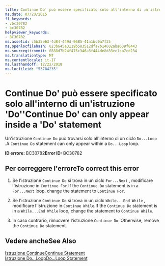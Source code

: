 ```yaml
---
title: Continue Do' può essere specificato solo all'interno di un'istruzione 'Do'
ms.date: 07/20/2015
f1_keywords:
- vbc30782
- bc30782
helpviewer_keywords:
- BC30782
ms.assetid: c6b35e63-4d84-449d-9685-41a1bc0a7f35
ms.openlocfilehash: 023b645a3119b583512dfa7b14602aba639f8443
ms.sourcegitcommit: 0888d7b24f475c346a3f444de8d83ec1ca7cd234
ms.translationtype: MT
ms.contentlocale: it-IT
ms.lasthandoff: 12/22/2018
ms.locfileid: "53784235"
---
```

# <a name="continue-do-can-only-appear-inside-a-do-statement"></a><span data-ttu-id="7ed74-102">Continue Do' può essere specificato solo all'interno di un'istruzione 'Do'</span><span class="sxs-lookup"><span data-stu-id="7ed74-102">'Continue Do' can only appear inside a 'Do' statement</span></span>
<span data-ttu-id="7ed74-103">Un'istruzione `Continue Do` può trovarsi solo all'interno di un ciclo `Do...Loop` .</span><span class="sxs-lookup"><span data-stu-id="7ed74-103">A `Continue Do` statement can only appear within a `Do...Loop` loop.</span></span>  
  
 <span data-ttu-id="7ed74-104">**ID errore:** BC30782</span><span class="sxs-lookup"><span data-stu-id="7ed74-104">**Error ID:** BC30782</span></span>  
  
## <a name="to-correct-this-error"></a><span data-ttu-id="7ed74-105">Per correggere l'errore</span><span class="sxs-lookup"><span data-stu-id="7ed74-105">To correct this error</span></span>  
  
1.  <span data-ttu-id="7ed74-106">Se l'istruzione `Continue Do` si trova in un ciclo `For...Next` , modificare l'istruzione in `Continue For`.</span><span class="sxs-lookup"><span data-stu-id="7ed74-106">If the `Continue Do` statement is in a `For...Next` loop, change the statement to `Continue For`.</span></span>  
  
2.  <span data-ttu-id="7ed74-107">Se l'istruzione `Continue Do` si trova in un ciclo `While...End While` , modificare l'istruzione in `Continue While`.</span><span class="sxs-lookup"><span data-stu-id="7ed74-107">If the `Continue Do` statement is in a `While...End While` loop, change the statement to `Continue While`.</span></span>  
  
3.  <span data-ttu-id="7ed74-108">In caso contrario, rimuovere l'istruzione `Continue Do` .</span><span class="sxs-lookup"><span data-stu-id="7ed74-108">Otherwise, remove the `Continue Do` statement.</span></span>  
  
## <a name="see-also"></a><span data-ttu-id="7ed74-109">Vedere anche</span><span class="sxs-lookup"><span data-stu-id="7ed74-109">See Also</span></span>  
 [<span data-ttu-id="7ed74-110">Istruzione Continue</span><span class="sxs-lookup"><span data-stu-id="7ed74-110">Continue Statement</span></span>](../../visual-basic/language-reference/statements/continue-statement.md)  
 [<span data-ttu-id="7ed74-111">Istruzione Do...Loop</span><span class="sxs-lookup"><span data-stu-id="7ed74-111">Do...Loop Statement</span></span>](../../visual-basic/language-reference/statements/do-loop-statement.md)
